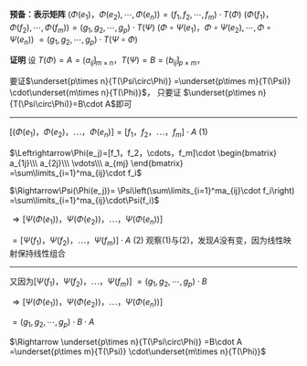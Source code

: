 **预备：表示矩阵**
$(\Phi(e_1)，\Phi(e_2),\cdots,\Phi(e_n))=(f_1,f_2,\cdots,f_m)\cdot T(\Phi)$
$(\Phi(f_1)，\Phi(f_2),\cdots,\Phi(f_m))=(g_1,g_2,\cdots,g_p)\cdot T(\Psi)$
$(\Phi\circ\Psi(e_1)，\Phi\circ\Psi(e_2),\cdots,\Phi\circ\Psi(e_n))$
$=(g_1,g_2,\cdots,g_p)\cdot T(\Psi\circ\Phi)$

**证明**
设 $T(\Phi)=A=\lgroup a_{ij}\rgroup_{m\times n}，
T(\Psi)=B=\lgroup b_{ij}\rgroup_{p\times m}$，

要证$\underset{p\times n}{T(\Psi\circ\Phi)}
=\underset{p\times m}{T(\Psi)}
\cdot\underset{m\times n}{T(\Phi)}$，
只要证 $\underset{p\times n}{T(\Psi\circ\Phi)}=B\cdot A$即可

---

$[(\Phi(e_1)，\Phi(e_2)，\cdots，\Phi(e_n)]
=[f_1，f_2，\cdots，f_m]\cdot A\ (1)$

$\Leftrightarrow\Phi(e_j)=[f_1，f_2，\cdots，f_m]\cdot
\begin{bmatrix}
a_{1j}\\\ a_{2j}\\\ \vdots\\\ a_{mj}
\end{bmatrix}
=\sum\limits_{i=1}^ma_{ij}\cdot f_i$

$\Rightarrow\Psi(\Phi(e_j))=
\Psi\left(\sum\limits_{i=1}^ma_{ij}\cdot f_i\right)
=\sum\limits_{i=1}^ma_{ij}\cdot\Psi(f_i)$

$\Rightarrow[\Psi(\Phi(e_1))，\Psi(\Phi(e_2))，
\cdots，\Psi(\Phi(e_n))]$

$=[\Psi(f_1)，\Psi(f_2)，\cdots，\Psi(f_m)]\cdot A\ (2)$
观察$(1)$与$(2)$，发现$A$没有变，因为线性映射保持线性组合

---

又因为$[\Psi(f_1)，\Psi(f_2)，\cdots，\Psi(f_m)]$
$=(g_1,g_2,\cdots,g_p)\cdot B$

$\Rightarrow[\Psi(\Phi(e_1))，\Psi(\Phi(e_2))，
\cdots，\Psi(\Phi(e_n))]$

$=(g_1,g_2,\cdots,g_p)\cdot B\cdot A$

$\Rightarrow
\underset{p\times n}{T(\Psi\circ\Phi)}
=B\cdot A
=\underset{p\times m}{T(\Psi)}
\cdot\underset{m\times n}{T(\Phi)}$

